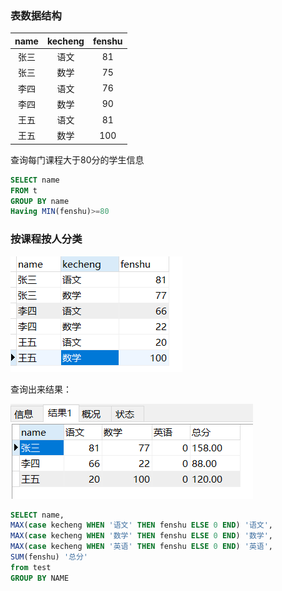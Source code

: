 ### 表数据结构

| name | kecheng | fenshu |
| :--: | :-----: | :----: |
| 张三 |  语文   |   81   |
| 张三 |  数学   |   75   |
| 李四 |  语文   |   76   |
| 李四 |  数学   |   90   |
| 王五 |  语文   |   81   |
| 王五 |  数学   |  100   |

查询每门课程大于80分的学生信息

```sql
SELECT name
FROM t
GROUP BY name
Having MIN(fenshu)>=80
```



### 按课程按人分类

![表数据](assets/1552138270040.png)

查询出来结果：

![查询结果表](assets/1552138299895.png)

```sql
SELECT name,
MAX(case kecheng WHEN '语文' THEN fenshu ELSE 0 END) '语文',
MAX(case kecheng WHEN '数学' THEN fenshu ELSE 0 END) '数学',
MAX(case kecheng WHEN '英语' THEN fenshu ELSE 0 END) '英语',
SUM(fenshu) '总分'
from test
GROUP BY NAME
```

